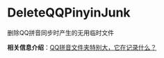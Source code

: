 # DeleteQQPinyinJunk
删除QQ拼音同步时产生的无用临时文件

**相关信息介绍**：[QQ拼音文件夹特别大，它在记录什么？](https://www.zhihu.com/question/443757160)
